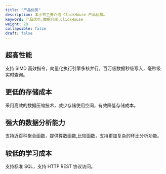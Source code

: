 ```yaml
---
title: "产品优势"
description: 本小节主要介绍 ClickHouse 产品优势。 
keyword: 产品优势,数据仓库,ClickHouse 
weight: 20
collapsible: false
draft: false
---
```




## 超高性能

支持 SIMD 高效指令，向量化执行引擎多核并行，百万级数据秒级写入，毫秒级实时查询。

## 更低的存储成本

采用高效的数据压缩技术，减少存储使用空间，有效降低存储成本。

## 强大的数据分析能力

支持近百种聚合函数，提供算数函数,比较函数，支持更加复杂的环比分析功能。

## 较低的学习成本

支持标准 SQL，支持 HTTP REST 协议访问。
